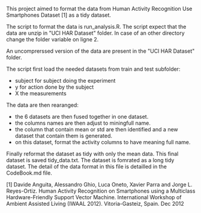 This project aimed to format the data from Human Activity Recognition Use
Smartphones Dataset [1] as a tidy dataset.

The script to format the data is run_analysis.R. The script expect that the data
are unzip in "UCI HAR Dataset" folder. In case of an other directory change the
folder variable on ligne 2.

An uncomprerssed version of the data are present in the "UCI HAR Dataset"
folder.

The script first load the needed datasets from train and test subfolder: 
  - subject for subject doing the experiment
  - y for action done by the subject
  - X the measurements

The data are then rearanged:
  - the 6 datasets are then fused together in one dataset.
  - the columns names are then adjust to miningfull name.
  - the column that contain mean or std are then identified and a new dataset that
    contain them is generated.
  - on this dataset, format the activity columns to have meaning full name.

Finally reformat the dataset as tidy with only the mean data. This final dataset
is saved tidy_data.txt. The dataset is fomrated as a long tidy dataset. The
detail of the data format in this file is detailled in the CodeBook.md file.

[1] Davide Anguita, Alessandro Ghio, Luca Oneto, Xavier Parra and Jorge L.
Reyes-Ortiz. Human Activity Recognition on Smartphones using a Multiclass
Hardware-Friendly Support Vector Machine. International Workshop of Ambient
Assisted Living (IWAAL 2012). Vitoria-Gasteiz, Spain. Dec 2012
